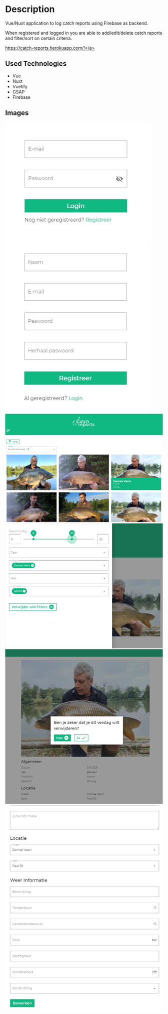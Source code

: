 # Description

Vue/Nuxt application to log catch reports using Firebase as backend.

When registered and logged in you are able to add/edit/delete catch reports and filter/sort on certain criteria.

<a href="https://catch-reports.herokuapp.com/" target="_blank">https://catch-reports.herokuapp.com/!</a>

## Used Technologies

- Vue
- Nuxt
- Vuetify
- GSAP
- Firebase

## Images

<p float="left">
  <img src="https://github.com/angelokeirsebilck/catch-reports-nuxt/blob/staging/images/login.jpg" />
  <img src="https://github.com/angelokeirsebilck/catch-reports-nuxt/blob/staging/images/register.jpg" />
  <img src="https://github.com/angelokeirsebilck/catch-reports-nuxt/blob/staging/images/index.jpg" />
  <img src="https://github.com/angelokeirsebilck/catch-reports-nuxt/blob/staging/images/filter.jpg" />
  <img src="https://github.com/angelokeirsebilck/catch-reports-nuxt/blob/staging/images/delete.jpg" />
  <img src="https://github.com/angelokeirsebilck/catch-reports-nuxt/blob/staging/images/edit.jpg" />

</p>
